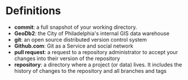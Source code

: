 # Definitions

* **commit**: a full snapshot of your working directory.
* **GeoDb2**: the City of Philadelphia's internal GIS data warehouse
* **git**: an open source distributed version control system
* **Github.com**: Git as a Service and social network
* **pull request**: a request to a repository administrator to accept your changes into their version of the repository
* **repository**: a directory where a project (or data) lives. It includes the history of changes to the repository and all branches and tags
